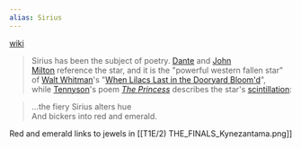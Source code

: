 ```yaml
---
alias: Sirius
---
```

[wiki](https://en.wikipedia.org/wiki/Sirius)

> Sirius has been the subject of poetry. [Dante](https://en.wikipedia.org/wiki/Dante "Dante") and [John Milton](https://en.wikipedia.org/wiki/John_Milton "John Milton") reference the star, and it is the "powerful western fallen star" of [Walt Whitman](https://en.wikipedia.org/wiki/Walt_Whitman "Walt Whitman")'s "[When Lilacs Last in the Dooryard Bloom'd](https://en.wikipedia.org/wiki/When_Lilacs_Last_in_the_Dooryard_Bloom%27d "When Lilacs Last in the Dooryard Bloom'd")", while [Tennyson](https://en.wikipedia.org/wiki/Tennyson "Tennyson")'s poem [_The Princess_](https://en.wikipedia.org/wiki/The_Princess_(Tennyson_poem) "The Princess (Tennyson poem)") describes the star's [scintillation](https://en.wikipedia.org/wiki/Scintillation_(astronomy) "Scintillation (astronomy)"):

> ...the fiery Sirius alters hue  
> And bickers into red and emerald.

Red and emerald links to jewels in [[T1E/2) THE_FINALS_Kynezantama.png]]


